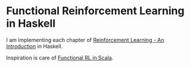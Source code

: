 # Functional Reinforcement Learning in Haskell

I am implementing each chapter of [Reinforcement Learning - An Introduction](https://github.com/ShangtongZhang/reinforcement-learning-an-introduction) in Haskell.

Inspiration is care of [Functional RL in Scala](https://github.com/sritchie/scala-rl).
